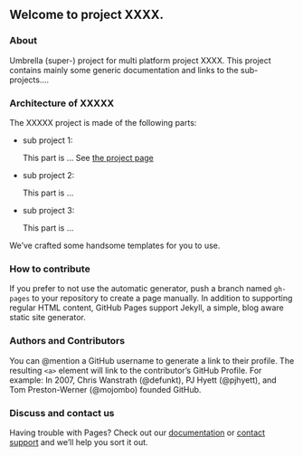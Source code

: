 ## Welcome to project XXXX.

### About
Umbrella (super-) project for multi platform project XXXX. This project contains mainly some generic documentation and links to the sub-projects....

### Architecture of XXXXX
The XXXXX project is made of the following parts:

- sub project 1:

    This part is ... See [the project page](https://github.com/Test-OpenSource/test)

- sub project 2:

    This part is ...
    
- sub project 3:

    This part is ...

We’ve crafted some handsome templates for you to use.

### How to contribute
If you prefer to not use the automatic generator, push a branch named `gh-pages` to your repository to create a page manually. In addition to supporting regular HTML content, GitHub Pages support Jekyll, a simple, blog aware static site generator.

### Authors and Contributors
You can @mention a GitHub username to generate a link to their profile. The resulting `<a>` element will link to the contributor’s GitHub Profile. For example: In 2007, Chris Wanstrath (@defunkt), PJ Hyett (@pjhyett), and Tom Preston-Werner (@mojombo) founded GitHub.

### Discuss and contact us
Having trouble with Pages? Check out our [documentation](https://help.github.com/pages) or [contact support](https://github.com/contact) and we’ll help you sort it out.
